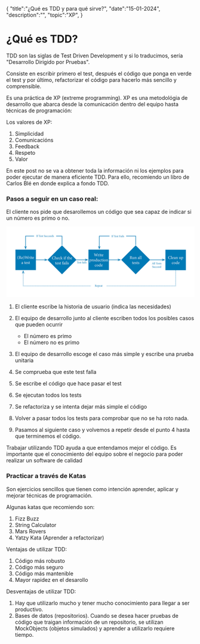 {
  "title":"¿Qué es TDD y para qué sirve?", 
  "date":"15-01-2024",
  "description":"",
  "topic":"XP",
}


# ¿Qué es TDD?

TDD son las siglas de Test Driven Development y si lo traducimos, sería "Desarrollo Dirigido por Pruebas". 

Consiste en escribir primero el test, después el código que ponga en verde el test y por último, refactorizar el código para hacerlo más sencillo y comprensible.

Es una práctica de XP (extreme programming). XP es una metodológia de desarrollo que abarca desde la comunicación dentro del equipo hasta técnicas de programación:

Los valores de XP:
1. Simplicidad
2. Comunicacións
3. Feedback
4. Respeto
5. Valor

En este post no se va a obtener toda la información ni los ejemplos para poder ejecutar de manera eficiente TDD. Para ello, recomiendo un libro de Carlos Blé en donde explica a fondo TDD.

### Pasos a seguir en un caso real:

El cliente nos pide que desarollemos un código que sea capaz de indicar si un número es primo o no.

![Stages of TDD](../BlogImages/tdd-stages.png)

1. El cliente escribe la historia de usuario (indica las necesidades)

2. El equipo de desarrollo junto al cliente escriben todos los posibles casos que pueden ocurrir
    - El número es primo
    - El número no es primo

3. El equipo de desarrollo escoge el caso más simple y escribe una prueba unitaria

4. Se comprueba que este test falla

5. Se escribe el código que hace pasar el test

6. Se ejecutan todos los tests

7. Se refactoriza y se intenta dejar más simple el código

8. Volver a pasar todos los tests para comprobar que no se ha roto nada.

9. Pasamos al siguiente caso y volvemos a repetir desde el punto 4 hasta que terminemos el código.



Trabajar utilizando TDD ayuda a que entendamos mejor el código. Es importante que el conocimiento del equipo sobre el negocio para poder realizar un software de calidad

### Practicar a través de Katas

Son ejercicios sencillos que tienen como intención aprender, aplicar y mejorar técnicas de programación.

Algunas katas que recomiendo son:
1. Fizz Buzz
2. String Calculator
3. Mars Rovers
4. Yatzy Kata (Aprender a refactorizar)

Ventajas de utilizar TDD:
1. Código más robusto
2. Código más seguro
3. Código más mantenible
4. Mayor rapidez en el desarollo

Desventajas de utilizar TDD:
1. Hay que utilizarlo mucho y tener mucho conocimiento para llegar a ser productivo.
3. Bases de datos (repositorios). Cuando se desea hacer pruebas de código que traigan información de un repositorio, se utilizan MockObjects (objetos simulados) y aprender a utilizarlo requiere tiempo.  
